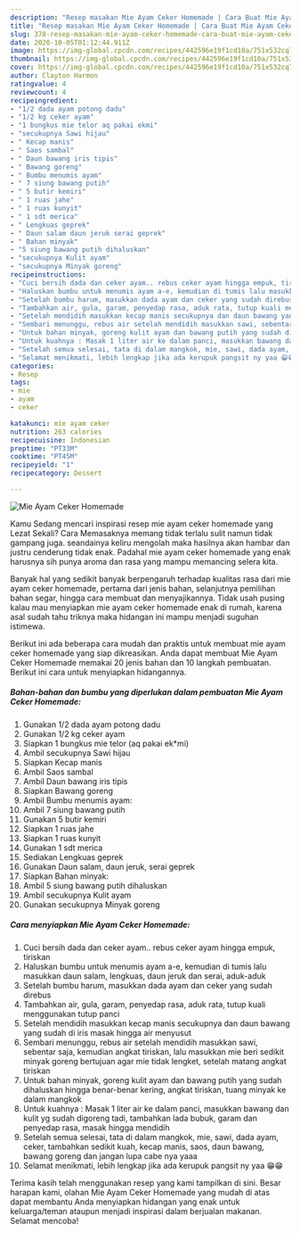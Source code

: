 ```yaml
---
description: "Resep masakan Mie Ayam Ceker Homemade | Cara Buat Mie Ayam Ceker Homemade Yang Lezat Sekali"
title: "Resep masakan Mie Ayam Ceker Homemade | Cara Buat Mie Ayam Ceker Homemade Yang Lezat Sekali"
slug: 378-resep-masakan-mie-ayam-ceker-homemade-cara-buat-mie-ayam-ceker-homemade-yang-lezat-sekali
date: 2020-10-05T01:12:44.911Z
image: https://img-global.cpcdn.com/recipes/442596e19f1cd10a/751x532cq70/mie-ayam-ceker-homemade-foto-resep-utama.jpg
thumbnail: https://img-global.cpcdn.com/recipes/442596e19f1cd10a/751x532cq70/mie-ayam-ceker-homemade-foto-resep-utama.jpg
cover: https://img-global.cpcdn.com/recipes/442596e19f1cd10a/751x532cq70/mie-ayam-ceker-homemade-foto-resep-utama.jpg
author: Clayton Harmon
ratingvalue: 4
reviewcount: 4
recipeingredient:
- "1/2 dada ayam potong dadu"
- "1/2 kg ceker ayam"
- "1 bungkus mie telor aq pakai ekmi"
- "secukupnya Sawi hijau"
- " Kecap manis"
- " Saos sambal"
- " Daun bawang iris tipis"
- " Bawang goreng"
- " Bumbu menumis ayam"
- " 7 siung bawang putih"
- " 5 butir kemiri"
- " 1 ruas jahe"
- " 1 ruas kunyit"
- " 1 sdt merica"
- " Lengkuas geprek"
- " Daun salam daun jeruk serai geprek"
- " Bahan minyak"
- "5 siung bawang putih dihaluskan"
- "secukupnya Kulit ayam"
- "secukupnya Minyak goreng"
recipeinstructions:
- "Cuci bersih dada dan ceker ayam.. rebus ceker ayam hingga empuk, tiriskan"
- "Haluskan bumbu untuk menumis ayam a-e, kemudian di tumis lalu masukkan daun salam, lengkuas, daun jeruk dan serai, aduk-aduk"
- "Setelah bumbu harum, masukkan dada ayam dan ceker yang sudah direbus"
- "Tambahkan air, gula, garam, penyedap rasa, aduk rata, tutup kuali menggunakan tutup panci"
- "Setelah mendidih masukkan kecap manis secukupnya dan daun bawang yang sudah di iris masak hingga air menyusut"
- "Sembari menunggu, rebus air setelah mendidih masukkan sawi, sebentar saja, kemudian angkat tiriskan, lalu masukkan mie beri sedikit minyak goreng bertujuan agar mie tidak lengket, setelah matang angkat tiriskan"
- "Untuk bahan minyak, goreng kulit ayam dan bawang putih yang sudah dihaluskan hingga benar-benar kering, angkat tiriskan, tuang minyak ke dalam mangkok"
- "Untuk kuahnya : Masak 1 liter air ke dalam panci, masukkan bawang dan kulit yg sudah digoreng tadi, tambahkan lada bubuk, garam dan penyedap rasa, masak hingga mendidih"
- "Setelah semua selesai, tata di dalam mangkok, mie, sawi, dada ayam, ceker, tambahkan sedikit kuah, kecap manis, saos, daun bawang, bawang goreng dan jangan lupa cabe nya yaaa"
- "Selamat menikmati, lebih lengkap jika ada kerupuk pangsit ny yaa 😁😁"
categories:
- Resep
tags:
- mie
- ayam
- ceker

katakunci: mie ayam ceker 
nutrition: 263 calories
recipecuisine: Indonesian
preptime: "PT33M"
cooktime: "PT45M"
recipeyield: "1"
recipecategory: Dessert

---
```



![Mie Ayam Ceker Homemade](https://img-global.cpcdn.com/recipes/442596e19f1cd10a/751x532cq70/mie-ayam-ceker-homemade-foto-resep-utama.jpg)

Kamu Sedang mencari inspirasi resep mie ayam ceker homemade yang Lezat Sekali? Cara Memasaknya memang tidak terlalu sulit namun tidak gampang juga. seandainya keliru mengolah maka hasilnya akan hambar dan justru cenderung tidak enak. Padahal mie ayam ceker homemade yang enak harusnya sih punya aroma dan rasa yang mampu memancing selera kita.

Banyak hal yang sedikit banyak berpengaruh terhadap kualitas rasa dari mie ayam ceker homemade, pertama dari jenis bahan, selanjutnya pemilihan bahan segar, hingga cara membuat dan menyajikannya. Tidak usah pusing kalau mau menyiapkan mie ayam ceker homemade enak di rumah, karena asal sudah tahu triknya maka hidangan ini mampu menjadi suguhan istimewa.




Berikut ini ada beberapa cara mudah dan praktis untuk membuat mie ayam ceker homemade yang siap dikreasikan. Anda dapat membuat Mie Ayam Ceker Homemade memakai 20 jenis bahan dan 10 langkah pembuatan. Berikut ini cara untuk menyiapkan hidangannya.

<!--inarticleads1-->

##### Bahan-bahan dan bumbu yang diperlukan dalam pembuatan Mie Ayam Ceker Homemade:

1. Gunakan 1/2 dada ayam potong dadu
1. Gunakan 1/2 kg ceker ayam
1. Siapkan 1 bungkus mie telor (aq pakai ek*mi)
1. Ambil secukupnya Sawi hijau
1. Siapkan  Kecap manis
1. Ambil  Saos sambal
1. Ambil  Daun bawang iris tipis
1. Siapkan  Bawang goreng
1. Ambil  Bumbu menumis ayam:
1. Ambil  7 siung bawang putih
1. Gunakan  5 butir kemiri
1. Siapkan  1 ruas jahe
1. Siapkan  1 ruas kunyit
1. Gunakan  1 sdt merica
1. Sediakan  Lengkuas geprek
1. Gunakan  Daun salam, daun jeruk, serai geprek
1. Siapkan  Bahan minyak:
1. Ambil 5 siung bawang putih dihaluskan
1. Ambil secukupnya Kulit ayam
1. Gunakan secukupnya Minyak goreng




<!--inarticleads2-->

##### Cara menyiapkan Mie Ayam Ceker Homemade:

1. Cuci bersih dada dan ceker ayam.. rebus ceker ayam hingga empuk, tiriskan
1. Haluskan bumbu untuk menumis ayam a-e, kemudian di tumis lalu masukkan daun salam, lengkuas, daun jeruk dan serai, aduk-aduk
1. Setelah bumbu harum, masukkan dada ayam dan ceker yang sudah direbus
1. Tambahkan air, gula, garam, penyedap rasa, aduk rata, tutup kuali menggunakan tutup panci
1. Setelah mendidih masukkan kecap manis secukupnya dan daun bawang yang sudah di iris masak hingga air menyusut
1. Sembari menunggu, rebus air setelah mendidih masukkan sawi, sebentar saja, kemudian angkat tiriskan, lalu masukkan mie beri sedikit minyak goreng bertujuan agar mie tidak lengket, setelah matang angkat tiriskan
1. Untuk bahan minyak, goreng kulit ayam dan bawang putih yang sudah dihaluskan hingga benar-benar kering, angkat tiriskan, tuang minyak ke dalam mangkok
1. Untuk kuahnya : Masak 1 liter air ke dalam panci, masukkan bawang dan kulit yg sudah digoreng tadi, tambahkan lada bubuk, garam dan penyedap rasa, masak hingga mendidih
1. Setelah semua selesai, tata di dalam mangkok, mie, sawi, dada ayam, ceker, tambahkan sedikit kuah, kecap manis, saos, daun bawang, bawang goreng dan jangan lupa cabe nya yaaa
1. Selamat menikmati, lebih lengkap jika ada kerupuk pangsit ny yaa 😁😁




Terima kasih telah menggunakan resep yang kami tampilkan di sini. Besar harapan kami, olahan Mie Ayam Ceker Homemade yang mudah di atas dapat membantu Anda menyiapkan hidangan yang enak untuk keluarga/teman ataupun menjadi inspirasi dalam berjualan makanan. Selamat mencoba!
